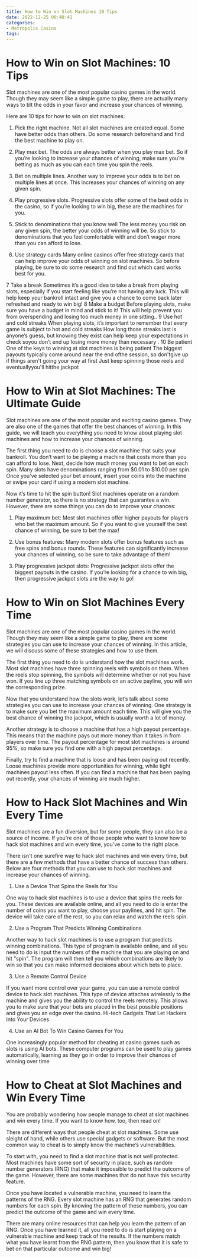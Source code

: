 ```yaml
---
title: How to Win on Slot Machines 10 Tips 
date: 2022-12-25 00:40:41
categories:
- Metropolis Casino
tags:
---
```



#  How to Win on Slot Machines: 10 Tips 

Slot machines are one of the most popular casino games in the world. Though they may seem like a simple game to play, there are actually many ways to tilt the odds in your favor and increase your chances of winning.

Here are 10 tips for how to win on slot machines:

1. Pick the right machine. Not all slot machines are created equal. Some have better odds than others. Do some research beforehand and find the best machine to play on.

2. Play max bet. The odds are always better when you play max bet. So if you’re looking to increase your chances of winning, make sure you’re betting as much as you can each time you spin the reels.

3. Bet on multiple lines. Another way to improve your odds is to bet on multiple lines at once. This increases your chances of winning on any given spin.

4. Play progressive slots. Progressive slots offer some of the best odds in the casino, so if you’re looking to win big, these are the machines for you.

5. Stick to denominations that you know well The less money you risk on any given spin, the better your odds of winning will be. So stick to denominations that you feel comfortable with and don’t wager more than you can afford to lose.

6. Use strategy cards Many online casinos offer free strategy cards that can help improve your odds of winning on slot machines. So before playing, be sure to do some research and find out which card works best for you.

7 Take a break Sometimes it’s a good idea to take a break from playing slots, especially if you start feeling like you’re not having any luck. This will help keep your bankroll intact and give you a chance to come back later refreshed and ready to win big!  8 Make a budget Before playing slots, make sure you have a budget in mind and stick to it! This will help prevent you from overspending and losing too much money in one sitting.. 9 Use hot and cold streaks When playing slots, it’s important to remember that every game is subject to hot and cold streaks How long those streaks last is anyone’s guess, but knowing they exist can help keep your expectations in check soyou don’t end up losing more money than necessary . 10 Be patient One of the keys to winning at slot machines is being patient The biggest payouts typically come around near the end ofthe session, so don'tgive up if things aren't going your way at first Just keep spinning those reels and eventuallyyou'll hitthe jackpot

#  How to Win at Slot Machines: The Ultimate Guide 

Slot machines are one of the most popular and exciting casino games. They are also one of the games that offer the best chances of winning. In this guide, we will teach you everything you need to know about playing slot machines and how to increase your chances of winning.

The first thing you need to do is choose a slot machine that suits your bankroll. You don’t want to be playing a machine that costs more than you can afford to lose. Next, decide how much money you want to bet on each spin. Many slots have denominations ranging from $0.01 to $10.00 per spin. Once you’ve selected your bet amount, insert your coins into the machine or swipe your card if using a modern slot machine.

Now it’s time to hit the spin button! Slot machines operate on a random number generator, so there is no strategy that can guarantee a win. However, there are some things you can do to improve your chances:

1) Play maximum bet: Most slot machines offer higher payouts for players who bet the maximum amount. So if you want to give yourself the best chance of winning, be sure to bet the max!

2) Use bonus features: Many modern slots offer bonus features such as free spins and bonus rounds. These features can significantly increase your chances of winning, so be sure to take advantage of them!

3) Play progressive jackpot slots: Progressive jackpot slots offer the biggest payouts in the casino. If you’re looking for a chance to win big, then progressive jackpot slots are the way to go!

#  How to Win on Slot Machines Every Time 

Slot machines are one of the most popular casino games in the world. Though they may seem like a simple game to play, there are some strategies you can use to increase your chances of winning. In this article, we will discuss some of these strategies and how to use them.

The first thing you need to do is understand how the slot machines work. Most slot machines have three spinning reels with symbols on them. When the reels stop spinning, the symbols will determine whether or not you have won. If you line up three matching symbols on an active payline, you will win the corresponding prize.

Now that you understand how the slots work, let’s talk about some strategies you can use to increase your chances of winning. One strategy is to make sure you bet the maximum amount each time. This will give you the best chance of winning the jackpot, which is usually worth a lot of money.

Another strategy is to choose a machine that has a high payout percentage. This means that the machine pays out more money than it takes in from players over time. The payout percentage for most slot machines is around 95%, so make sure you find one with a high payout percentage.

Finally, try to find a machine that is loose and has been paying out recently. Loose machines provide more opportunities for winning, while tight machines payout less often. If you can find a machine that has been paying out recently, your chances of winning are much higher.

#  How to Hack Slot Machines and Win Every Time 

Slot machines are a fun diversion, but for some people, they can also be a source of income. If you're one of those people who want to know how to hack slot machines and win every time, you've come to the right place.

There isn't one surefire way to hack slot machines and win every time, but there are a few methods that have a better chance of success than others. Below are four methods that you can use to hack slot machines and increase your chances of winning.

1. Use a Device That Spins the Reels for You

One way to hack slot machines is to use a device that spins the reels for you. These devices are available online, and all you need to do is enter the number of coins you want to play, choose your paylines, and hit spin. The device will take care of the rest, so you can relax and watch the reels spin.

2. Use a Program That Predicts Winning Combinations

Another way to hack slot machines is to use a program that predicts winning combinations. This type of program is available online, and all you need to do is input the numbers of the machine that you are playing on and hit "spin". The program will then tell you which combinations are likely to win so that you can make informed decisions about which bets to place.

3. Use a Remote Control Device

If you want more control over your game, you can use a remote control device to hack slot machines. This type of device attaches wirelessly to the machine and gives you the ability to control the reels remotely. This allows you to make sure that your bets are placed in the best possible positions and gives you an edge over the casino.
Hi-tech Gadgets That Let Hackers Into Your Devices 

  4. Use an AI Bot To Win Casino Games For You

  One increasingly popular method for cheating at casino games such as slots is using AI bots. These computer programs can be used to play games automatically, learning as they go in order to improve their chances of winning over time

#  How to Cheat at Slot Machines and Win Every Time

You are probably wondering how people manage to cheat at slot machines and win every time. If you want to know how, too, then read on!

There are different ways that people cheat at slot machines. Some use sleight of hand, while others use special gadgets or software. But the most common way to cheat is to simply know the machine’s vulnerabilities.

To start with, you need to find a slot machine that is not well protected. Most machines have some sort of security in place, such as random number generators (RNG) that make it impossible to predict the outcome of the game. However, there are some machines that do not have this security feature.

Once you have located a vulnerable machine, you need to learn the patterns of the RNG. Every slot machine has an RNG that generates random numbers for each spin. By knowing the pattern of these numbers, you can predict the outcome of the game and win every time.

There are many online resources that can help you learn the pattern of an RNG. Once you have learned it, all you need to do is start playing on a vulnerable machine and keep track of the results. If the numbers match what you have learnt from the RNG pattern, then you know that it is safe to bet on that particular outcome and win big!